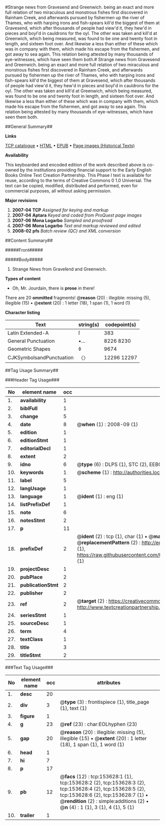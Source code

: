 #Strange news from Gravesend and Greenwich. being an exact and more full relation of two miraculous and monstrous fishes first discovered in Rainham Creek, and afterwards pursued by fishermen up the river of Thames, who with harping irons and fish-spears kill'd the biggest of them at Gravesend, which after thousands of people had view'd it, they hew'd in pieces and boyl'd in cauldrons for the oyl. The other was taken and kill'd at Greenwich, which being measured, was found to be one and twenty foot in length, and sixteen foot over. And likewise a less than either of these which was in company with them, which made his escape from the fishermen, and got away to sea again. This relation being attested by many thousands of eye-witnesses, which have seen them both.#
Strange news from Gravesend and Greenwich. being an exact and more full relation of two miraculous and monstrous fishes first discovered in Rainham Creek, and afterwards pursued by fishermen up the river of Thames, who with harping irons and fish-spears kill'd the biggest of them at Gravesend, which after thousands of people had view'd it, they hew'd in pieces and boyl'd in cauldrons for the oyl. The other was taken and kill'd at Greenwich, which being measured, was found to be one and twenty foot in length, and sixteen foot over. And likewise a less than either of these which was in company with them, which made his escape from the fishermen, and got away to sea again. This relation being attested by many thousands of eye-witnesses, which have seen them both.

##General Summary##

**Links**

[TCP catalogue](http://www.ota.ox.ac.uk/tcp/)  • 
[HTML](http://tei.it.ox.ac.uk/tcp/Texts-HTML/free/A94/A94006.html)  • 
[EPUB](http://tei.it.ox.ac.uk/tcp/Texts-EPUB/free/A94/A94006.epub) • 
[Page images (Historical Texts)](https://data.historicaltexts.jisc.ac.uk/view?pubId=eebo-99895999e&pageId=eebo-99895999e-153628-1)

**Availability**

This keyboarded and encoded edition of the
	       work described above is co-owned by the institutions
	       providing financial support to the Early English Books
	       Online Text Creation Partnership. This Phase I text is
	       available for reuse, according to the terms of Creative
	       Commons 0 1.0 Universal. The text can be copied,
	       modified, distributed and performed, even for
	       commercial purposes, all without asking permission.

**Major revisions**

1. __2007-04__ __TCP__ *Assigned for keying and markup*
1. __2007-04__ __Aptara__ *Keyed and coded from ProQuest page images*
1. __2007-06__ __Mona Logarbo__ *Sampled and proofread*
1. __2007-06__ __Mona Logarbo__ *Text and markup reviewed and edited*
1. __2008-02__ __pfs__ *Batch review (QC) and XML conversion*

##Content Summary##

#####Front#####

#####Body#####

1. Strange News from
Graveſend and Greenwich.

**Types of content**

  * Oh, Mr. Jourdain, there is **prose** in there!

There are 20 **ommitted** fragments! 
 @__reason__ (20) : illegible: missing (5), illegible (15)  •  @__extent__ (20) : 1 letter (18), 1 span (1), 1 word (1)

**Character listing**


|Text|string(s)|codepoint(s)|
|---|---|---|
|Latin Extended-A|ſ|383|
|General Punctuation|•…|8226 8230|
|Geometric Shapes|◊|9674|
|CJKSymbolsandPunctuation|〈〉|12296 12297|

##Tag Usage Summary##

###Header Tag Usage###

|No|element name|occ|attributes|
|---|---|---|---|
|1.|__availability__|1||
|2.|__biblFull__|1||
|3.|__change__|5||
|4.|__date__|8| @__when__ (1) : 2008-09 (1)|
|5.|__edition__|1||
|6.|__editionStmt__|1||
|7.|__editorialDecl__|1||
|8.|__extent__|2||
|9.|__idno__|6| @__type__ (6) : DLPS (1), STC (2), EEBO-CITATION (1), PROQUEST (1), VID (1)|
|10.|__keywords__|1| @__scheme__ (1) : http://authorities.loc.gov/ (1)|
|11.|__label__|5||
|12.|__langUsage__|1||
|13.|__language__|1| @__ident__ (1) : eng (1)|
|14.|__listPrefixDef__|1||
|15.|__note__|6||
|16.|__notesStmt__|2||
|17.|__p__|11||
|18.|__prefixDef__|2| @__ident__ (2) : tcp (1), char (1)  •  @__matchPattern__ (2) : ([0-9\-]+):([0-9IVX]+) (1), (.+) (1)  •  @__replacementPattern__ (2) : http://eebo.chadwyck.com/downloadtiff?vid=$1&page=$2 (1), https://raw.githubusercontent.com/textcreationpartnership/Texts/master/tcpchars.xml#$1 (1)|
|19.|__projectDesc__|1||
|20.|__pubPlace__|2||
|21.|__publicationStmt__|2||
|22.|__publisher__|2||
|23.|__ref__|2| @__target__ (2) : https://creativecommons.org/publicdomain/zero/1.0/ (1), http://www.textcreationpartnership.org/docs/. (1)|
|24.|__seriesStmt__|1||
|25.|__sourceDesc__|1||
|26.|__term__|4||
|27.|__textClass__|1||
|28.|__title__|3||
|29.|__titleStmt__|2||


###Text Tag Usage###

|No|element name|occ|attributes|
|---|---|---|---|
|1.|__desc__|20||
|2.|__div__|3| @__type__ (3) : frontispiece (1), title_page (1), text (1)|
|3.|__figure__|1||
|4.|__g__|23| @__ref__ (23) : char:EOLhyphen (23)|
|5.|__gap__|20| @__reason__ (20) : illegible: missing (5), illegible (15)  •  @__extent__ (20) : 1 letter (18), 1 span (1), 1 word (1)|
|6.|__head__|1||
|7.|__hi__|7||
|8.|__p__|17||
|9.|__pb__|12| @__facs__ (12) : tcp:153628:1 (1), tcp:153628:2 (2), tcp:153628:3 (2), tcp:153628:4 (2), tcp:153628:5 (2), tcp:153628:6 (2), tcp:153628:7 (1)  •  @__rendition__ (2) : simple:additions (2)  •  @__n__ (4) : 1 (1), 3 (1), 4 (1), 5 (1)|
|10.|__trailer__|1||
